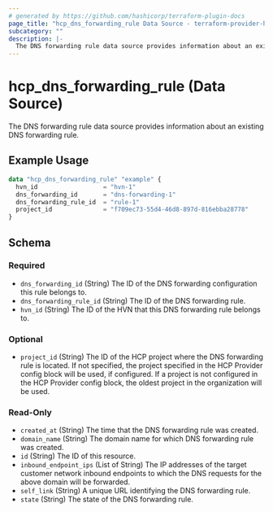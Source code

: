 ```yaml
---
# generated by https://github.com/hashicorp/terraform-plugin-docs
page_title: "hcp_dns_forwarding_rule Data Source - terraform-provider-hcp"
subcategory: ""
description: |-
  The DNS forwarding rule data source provides information about an existing DNS forwarding rule.
---
```


# hcp_dns_forwarding_rule (Data Source)

The DNS forwarding rule data source provides information about an existing DNS forwarding rule.

## Example Usage

```terraform
data "hcp_dns_forwarding_rule" "example" {
  hvn_id                  = "hvn-1"
  dns_forwarding_id       = "dns-forwarding-1"
  dns_forwarding_rule_id  = "rule-1"
  project_id              = "f709ec73-55d4-46d8-897d-816ebba28778"
}
```

<!-- schema generated by tfplugindocs -->
## Schema

### Required

- `dns_forwarding_id` (String) The ID of the DNS forwarding configuration this rule belongs to.
- `dns_forwarding_rule_id` (String) The ID of the DNS forwarding rule.
- `hvn_id` (String) The ID of the HVN that this DNS forwarding rule belongs to.

### Optional

- `project_id` (String) The ID of the HCP project where the DNS forwarding rule is located. If not specified, the project specified in the HCP Provider config block will be used, if configured. If a project is not configured in the HCP Provider config block, the oldest project in the organization will be used.

### Read-Only

- `created_at` (String) The time that the DNS forwarding rule was created.
- `domain_name` (String) The domain name for which DNS forwarding rule was created.
- `id` (String) The ID of this resource.
- `inbound_endpoint_ips` (List of String) The IP addresses of the target customer network inbound endpoints to which the DNS requests for the above domain will be forwarded.
- `self_link` (String) A unique URL identifying the DNS forwarding rule.
- `state` (String) The state of the DNS forwarding rule.
